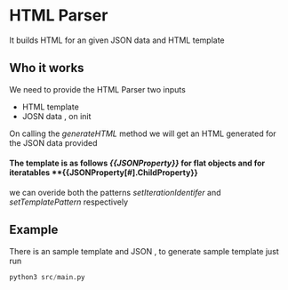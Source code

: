 # HTML Parser
It builds HTML for an given JSON data and HTML template 

## Who it works

We need to provide the HTML Parser two inputs
* HTML template
* JOSN data
    , on init

On calling the *generateHTML* method we will get an HTML generated for the JSON data provided

#### The template is as follows *{{JSONProperty}}* for flat objects and for iteratables **{{JSONProperty[#].ChildProperty}}

we can overide both the patterns *setIterationIdentifer* and *setTemplatePattern* respectively 

## Example
There is an sample template and JSON , to generate sample template just run 

```python
python3 src/main.py
```


